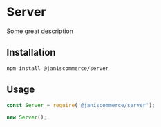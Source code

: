 # Server

Some great description

## Installation

```
npm install @janiscommerce/server
```

## Usage

```js
const Server = require('@janiscommerce/server');

new Server();
```